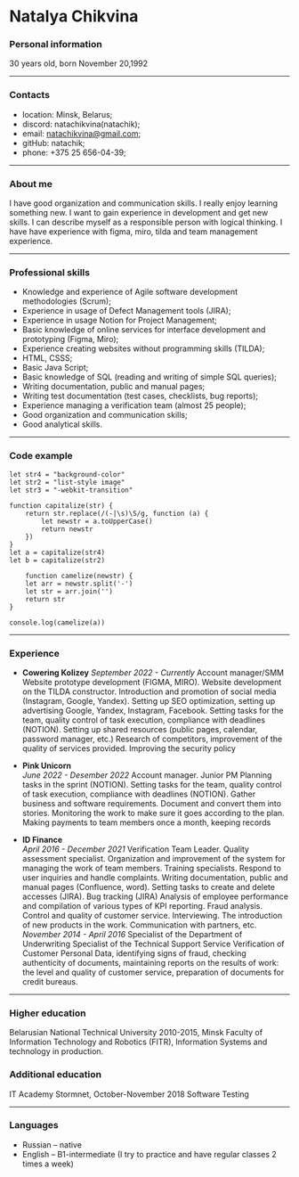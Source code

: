 # Natalya Chikvina 
### Personal information
30 years old, born November 20,1992
___
### Contacts
* location: Minsk, Belarus;
* discord: natachikvina(natachik);
* email: natachikvina@gmail.com;
* gitHub: natachik; 
* phone: +375 25 656-04-39; 
___
### About me 
I have good organization and communication skills. I really enjoy learning something new. I want to gain experience in development and get new skills. 
I can describe myself as a responsible person with logical thinking.
I have have experience with figma, miro, tilda and team management experience. 
___
### Professional skills 
* Knowledge and experience of Agile software development methodologies (Scrum);
* Experience in usage of Defect Management tools (JIRA);
* Experience in usage Notion for Project Management;
* Basic knowledge of online services for interface development and prototyping (Figma, Miro);
* Experience creating websites without programming skills (TILDA); 
* HTML, CSSS;
* Basic Java Script;
* Basic knowledge of SQL (reading and writing of simple SQL queries);
* Writing documentation, public and manual pages;
* Writing test documentation (test cases, checklists, bug reports);
* Experience managing a verification team (almost 25 people);
* Good organization and communication skills;
* Good analytical skills.
___
### Code example 
```
let str4 = "background-color"
let str2 = "list-style image"
let str3 = "-webkit-transition"

function capitalize(str) {
    return str.replace(/(-|\s)\S/g, function (a) {
        let newstr = a.toUpperCase()
        return newstr
    })
}
let a = capitalize(str4)
let b = capitalize(str2)

    function camelize(newstr) {
    let arr = newstr.split('-')
    let str = arr.join('')
    return str
}

console.log(camelize(a))
```
___
### Experience

* __Cowering Kolizey__
_September 2022 - Currently_ 
Account manager/SMM
Website prototype development (FIGMA, MIRO). Website development on the TILDA constructor.
Introduction and promotion of social media (Instagram, Google, Yandex). Setting up SEO optimization, setting up advertising Google, Yandex, Instagram, Facebook. Setting tasks for the team, quality control of task execution, compliance with deadlines (NOTION).
Setting up shared resources (public pages, calendar, password manager, etc.) 
Research of competitors, improvement of the quality of services provided. Improving the security policy

* __Pink Unicorn__  
_June 2022 - Desember 2022_ 
Account manager. Junior PM 
Planning tasks in the sprint (NOTION). Setting tasks for the team, quality control of task execution, compliance with deadlines (NOTION). Gather business and software requirements. Document and convert them into stories. Monitoring the work to make sure it goes according to the plan.  Making payments to team members once a month, keeping records 

* __ID Finance__  
_April 2016 - December 2021_
Verification Team Leader. Quality assessment specialist. 
Organization and improvement of the system for managing the work of team members. Training specialists. Respond to user inquiries and handle complaints. Writing documentation, public and manual pages (Confluence, word).  Setting tasks to create and delete accesses (JIRA). Bug tracking (JIRA) Analysis of employee performance and compilation of various types of KPI reporting. Fraud analysis. Control and quality of customer service. Interviewing. The introduction of new products in the work. Communication with partners, etc.
_November 2014 - April 2016_
Specialist of the Department of Underwriting Specialist of the Technical Support Service
Verification of Customer Personal Data, identifying signs of fraud, checking authenticity of documents, maintaining reports on the results of work: the level and quality of customer service, preparation of documents for credit bureaus. 
___

### Higher education
Belarusian National Technical University 2010-2015, Minsk
Faculty of Information Technology and Robotics (FITR), Information Systems
and technology in production.

### Additional education
IT Academy Stormnet, October-November 2018
Software Testing
___

### Languages
* Russian – native
*  English – B1-intermediate (I try to practice and have regular classes 2 times a week) 






